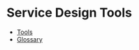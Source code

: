 # Service Design Tools

*   [Tools](http://www.servicedesigntools.org/repository)
*   [Glossary](http://www.servicedesigntools.org/glossary)